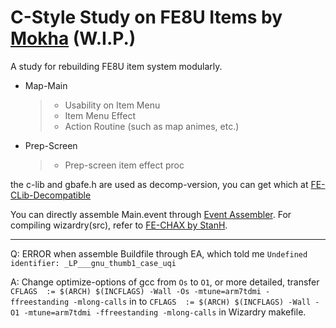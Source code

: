 # C-Style Study on FE8U Items by [Mokha](https://github.com/MokhaLeee) (W.I.P.) 

A study for rebuilding FE8U item system modularly.

* Map-Main
	>+ Usability on Item Menu
	>+ Item Menu Effect
	>+ Action Routine (such as map animes, etc.)
* Prep-Screen
	>+ Prep-screen item effect proc

the c-lib and gbafe.h are used as decomp-version, you can get which at [FE-CLib-Decompatible](https://github.com/boviex/FE-CLib-Decompatible.git)

You can directly assemble Main.event through [Event Assembler](https://github.com/StanHash/EventAssembler.git). For compiling wizardry(src), refer to [FE-CHAX by StanH](https://github.com/StanHash/FE-CHAX).


---
Q: ERROR when assemble Buildfile through EA, which told me `Undefined identifier: _LP___gnu_thumb1_case_uqi`

A: Change optimize-options of gcc from `Os` to `O1`, or more detailed, transfer `CFLAGS  := $(ARCH) $(INCFLAGS) -Wall -Os -mtune=arm7tdmi -ffreestanding -mlong-calls` in to `CFLAGS  := $(ARCH) $(INCFLAGS) -Wall -O1 -mtune=arm7tdmi -ffreestanding -mlong-calls` in Wizardry makefile.
